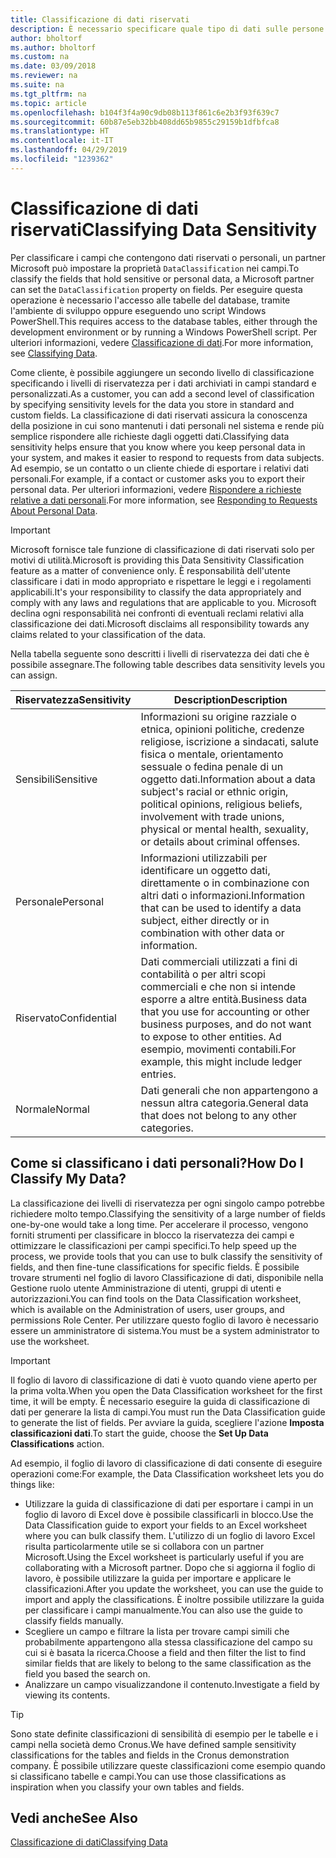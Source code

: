 ```yaml
---
title: Classificazione di dati riservati
description: È necessario specificare quale tipo di dati sulle persone memorizzare in modo da rispondere alle richieste dell'oggetto dati.
author: bholtorf
ms.author: bholtorf
ms.custom: na
ms.date: 03/09/2018
ms.reviewer: na
ms.suite: na
ms.tgt_pltfrm: na
ms.topic: article
ms.openlocfilehash: b104f3f4a90c9db08b113f861c6e2b3f93f639c7
ms.sourcegitcommit: 60b87e5eb32bb408dd65b9855c29159b1dfbfca8
ms.translationtype: HT
ms.contentlocale: it-IT
ms.lasthandoff: 04/29/2019
ms.locfileid: "1239362"
---
```

# <a name="classifying-data-sensitivity"></a><span data-ttu-id="96776-103">Classificazione di dati riservati</span><span class="sxs-lookup"><span data-stu-id="96776-103">Classifying Data Sensitivity</span></span>
<span data-ttu-id="96776-104">Per classificare i campi che contengono dati riservati o personali, un partner Microsoft può impostare la proprietà ```DataClassification``` nei campi.</span><span class="sxs-lookup"><span data-stu-id="96776-104">To classify the fields that hold sensitive or personal data, a Microsoft partner can set the ```DataClassification``` property on fields.</span></span> <span data-ttu-id="96776-105">Per eseguire questa operazione è necessario l'accesso alle tabelle del database, tramite l'ambiente di sviluppo oppure eseguendo uno script Windows PowerShell.</span><span class="sxs-lookup"><span data-stu-id="96776-105">This requires access to the database tables, either through the development environment or by running a Windows PowerShell script.</span></span> <span data-ttu-id="96776-106">Per ulteriori informazioni, vedere [Classificazione di dati](https://docs.microsoft.com/en-us/dynamics-nav/classifying-data).</span><span class="sxs-lookup"><span data-stu-id="96776-106">For more information, see [Classifying Data](https://docs.microsoft.com/en-us/dynamics-nav/classifying-data).</span></span>  

<span data-ttu-id="96776-107">Come cliente, è possibile aggiungere un secondo livello di classificazione specificando i livelli di riservatezza per i dati archiviati in campi standard e personalizzati.</span><span class="sxs-lookup"><span data-stu-id="96776-107">As a customer, you can add a second level of classification by specifying sensitivity levels for the data you store in standard and custom fields.</span></span> <span data-ttu-id="96776-108">La classificazione di dati riservati assicura la conoscenza della posizione in cui sono mantenuti i dati personali nel sistema e rende più semplice rispondere alle richieste dagli oggetti dati.</span><span class="sxs-lookup"><span data-stu-id="96776-108">Classifying data sensitivity helps ensure that you know where you keep personal data in your system, and makes it easier to respond to requests from data subjects.</span></span> <span data-ttu-id="96776-109">Ad esempio, se un contatto o un cliente chiede di esportare i relativi dati personali.</span><span class="sxs-lookup"><span data-stu-id="96776-109">For example, if a contact or customer asks you to export their personal data.</span></span> <span data-ttu-id="96776-110">Per ulteriori informazioni, vedere [Rispondere a richieste relative a dati personali](admin-responding-to-requests-about-personal-data.md).</span><span class="sxs-lookup"><span data-stu-id="96776-110">For more information, see [Responding to Requests About Personal Data](admin-responding-to-requests-about-personal-data.md).</span></span>

> [!Important]
> <span data-ttu-id="96776-111">Microsoft fornisce tale funzione di classificazione di dati riservati solo per motivi di utilità.</span><span class="sxs-lookup"><span data-stu-id="96776-111">Microsoft is providing this Data Sensitivity Classification feature as a matter of convenience only.</span></span> <span data-ttu-id="96776-112">È responsabilità dell'utente classificare i dati in modo appropriato e rispettare le leggi e i regolamenti applicabili.</span><span class="sxs-lookup"><span data-stu-id="96776-112">It's your responsibility to classify the data appropriately and comply with any laws and regulations that are applicable to you.</span></span> <span data-ttu-id="96776-113">Microsoft declina ogni responsabilità nei confronti di eventuali reclami relativi alla classificazione dei dati.</span><span class="sxs-lookup"><span data-stu-id="96776-113">Microsoft disclaims all responsibility towards any claims related to your classification of the data.</span></span>  

<span data-ttu-id="96776-114">Nella tabella seguente sono descritti i livelli di riservatezza dei dati che è possibile assegnare.</span><span class="sxs-lookup"><span data-stu-id="96776-114">The following table describes data sensitivity levels you can assign.</span></span>

|<span data-ttu-id="96776-115">Riservatezza</span><span class="sxs-lookup"><span data-stu-id="96776-115">Sensitivity</span></span>|<span data-ttu-id="96776-116">Description</span><span class="sxs-lookup"><span data-stu-id="96776-116">Description</span></span>|
|----|----|
|<span data-ttu-id="96776-117">Sensibili</span><span class="sxs-lookup"><span data-stu-id="96776-117">Sensitive</span></span> | <span data-ttu-id="96776-118">Informazioni su origine razziale o etnica, opinioni politiche, credenze religiose, iscrizione a sindacati, salute fisica o mentale, orientamento sessuale o fedina penale di un oggetto dati.</span><span class="sxs-lookup"><span data-stu-id="96776-118">Information about a data subject's racial or ethnic origin, political opinions, religious beliefs, involvement with trade unions, physical or mental health, sexuality, or details about criminal offenses.</span></span> |
|<span data-ttu-id="96776-119">Personale</span><span class="sxs-lookup"><span data-stu-id="96776-119">Personal</span></span> | <span data-ttu-id="96776-120">Informazioni utilizzabili per identificare un oggetto dati, direttamente o in combinazione con altri dati o informazioni.</span><span class="sxs-lookup"><span data-stu-id="96776-120">Information that can be used to identify a data subject, either directly or in combination with other data or information.</span></span>|
|<span data-ttu-id="96776-121">Riservato</span><span class="sxs-lookup"><span data-stu-id="96776-121">Confidential</span></span> | <span data-ttu-id="96776-122">Dati commerciali utilizzati a fini di contabilità o per altri scopi commerciali e che non si intende esporre a altre entità.</span><span class="sxs-lookup"><span data-stu-id="96776-122">Business data that you use for accounting or other business purposes, and do not want to expose to other entities.</span></span> <span data-ttu-id="96776-123">Ad esempio, movimenti contabili.</span><span class="sxs-lookup"><span data-stu-id="96776-123">For example, this might include ledger entries.</span></span>|
|<span data-ttu-id="96776-124">Normale</span><span class="sxs-lookup"><span data-stu-id="96776-124">Normal</span></span> | <span data-ttu-id="96776-125">Dati generali che non appartengono a nessun altra categoria.</span><span class="sxs-lookup"><span data-stu-id="96776-125">General data that does not belong to any other categories.</span></span>|

## <a name="how-do-i-classify-my-data"></a><span data-ttu-id="96776-126">Come si classificano i dati personali?</span><span class="sxs-lookup"><span data-stu-id="96776-126">How Do I Classify My Data?</span></span>
<span data-ttu-id="96776-127">La classificazione dei livelli di riservatezza per ogni singolo campo potrebbe richiedere molto tempo.</span><span class="sxs-lookup"><span data-stu-id="96776-127">Classifying the sensitivity of a large number of fields one-by-one would take a long time.</span></span> <span data-ttu-id="96776-128">Per accelerare il processo, vengono forniti strumenti per classificare in blocco la riservatezza dei campi e ottimizzare le classificazioni per campi specifici.</span><span class="sxs-lookup"><span data-stu-id="96776-128">To help speed up the process, we provide tools that you can use to bulk classify the sensitivity of fields, and then fine-tune classifications for specific fields.</span></span> <span data-ttu-id="96776-129">È possibile trovare strumenti nel foglio di lavoro Classificazione di dati, disponibile nella Gestione ruolo utente Amministrazione di utenti, gruppi di utenti e autorizzazioni.</span><span class="sxs-lookup"><span data-stu-id="96776-129">You can find tools on the Data Classification worksheet, which is available on the Administration of users, user groups, and permissions Role Center.</span></span> <span data-ttu-id="96776-130">Per utilizzare questo foglio di lavoro è necessario essere un amministratore di sistema.</span><span class="sxs-lookup"><span data-stu-id="96776-130">You must be a system administrator to use the worksheet.</span></span>

> [!Important]
> <span data-ttu-id="96776-131">Il foglio di lavoro di classificazione di dati è vuoto quando viene aperto per la prima volta.</span><span class="sxs-lookup"><span data-stu-id="96776-131">When you open the Data Classification worksheet for the first time, it will be empty.</span></span> <span data-ttu-id="96776-132">È necessario eseguire la guida di classificazione di dati per generare la lista di campi.</span><span class="sxs-lookup"><span data-stu-id="96776-132">You must run the Data Classification guide to generate the list of fields.</span></span> <span data-ttu-id="96776-133">Per avviare la guida, scegliere l'azione **Imposta classificazioni dati**.</span><span class="sxs-lookup"><span data-stu-id="96776-133">To start the guide, choose the **Set Up Data Classifications** action.</span></span>

<span data-ttu-id="96776-134">Ad esempio, il foglio di lavoro di classificazione di dati consente di eseguire operazioni come:</span><span class="sxs-lookup"><span data-stu-id="96776-134">For example, the Data Classification worksheet lets you do things like:</span></span>  

* <span data-ttu-id="96776-135">Utilizzare la guida di classificazione di dati per esportare i campi in un foglio di lavoro di Excel dove è possibile classificarli in blocco.</span><span class="sxs-lookup"><span data-stu-id="96776-135">Use the Data Classification guide to export your fields to an Excel worksheet where you can bulk classify them.</span></span> <span data-ttu-id="96776-136">L'utilizzo di un foglio di lavoro Excel risulta particolarmente utile se si collabora con un partner Microsoft.</span><span class="sxs-lookup"><span data-stu-id="96776-136">Using the Excel worksheet is particularly useful if you are collaborating with a Microsoft partner.</span></span> <span data-ttu-id="96776-137">Dopo che si aggiorna il foglio di lavoro, è possibile utilizzare la guida per importare e applicare le classificazioni.</span><span class="sxs-lookup"><span data-stu-id="96776-137">After you update the worksheet, you can use the guide to import and apply the classifications.</span></span> <span data-ttu-id="96776-138">È inoltre possibile utilizzare la guida per classificare i campi manualmente.</span><span class="sxs-lookup"><span data-stu-id="96776-138">You can also use the guide to classify fields manually.</span></span>  
* <span data-ttu-id="96776-139">Scegliere un campo e filtrare la lista per trovare campi simili che probabilmente appartengono alla stessa classificazione del campo su cui si è basata la ricerca.</span><span class="sxs-lookup"><span data-stu-id="96776-139">Choose a field and then filter the list to find similar fields that are likely to belong to the same classification as the field you based the search on.</span></span>  
* <span data-ttu-id="96776-140">Analizzare un campo visualizzandone il contenuto.</span><span class="sxs-lookup"><span data-stu-id="96776-140">Investigate a field by viewing its contents.</span></span>  

> [!Tip]
> <span data-ttu-id="96776-141">Sono state definite classificazioni di sensibilità di esempio per le tabelle e i campi nella società demo Cronus.</span><span class="sxs-lookup"><span data-stu-id="96776-141">We have defined sample sensitivity classifications for the tables and fields in the Cronus demonstration company.</span></span> <span data-ttu-id="96776-142">È possibile utilizzare queste classificazioni come esempio quando si classificano tabelle e campi.</span><span class="sxs-lookup"><span data-stu-id="96776-142">You can use those classifications as inspiration when you classify your own tables and fields.</span></span>

## <a name="see-also"></a><span data-ttu-id="96776-143">Vedi anche</span><span class="sxs-lookup"><span data-stu-id="96776-143">See Also</span></span>
[<span data-ttu-id="96776-144">Classificazione di dati</span><span class="sxs-lookup"><span data-stu-id="96776-144">Classifying Data</span></span>](https://docs.microsoft.com/en-us/dynamics-nav/classifying-data)  
